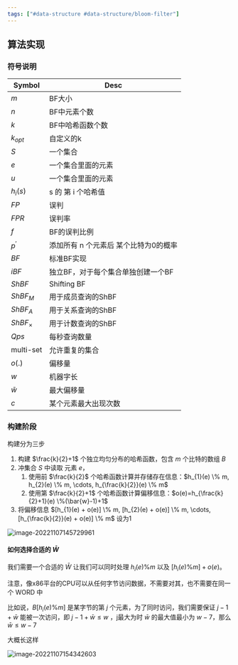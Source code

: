 ```yaml
---
tags: ["#data-structure #data-structure/bloom-filter"]
---
```



## 算法实现

### 符号说明

| Symbol     | Desc |
| ---------- | ---- |
| $m$        | BF大小 |
| $n$        | BF中元素个数 |
| $k$        | BF中哈希函数个数 |
| $k_{opt}$  | 自定义的k |
| $S$        | 一个集合 |
| $e$        | 一个集合里面的元素 |
| $u$        | 一个集合里面的元素 |
| $h_i(s)$   | s 的 第 i 个哈希值 |
| $FP$       | 误判 |
| $FPR$      | 误判率 |
| $f$        | BF的误判比例 |
| $p^\prime$ | 添加所有 n 个元素后 某个比特为0的概率 |
| $BF$       | 标准BF实现 |
| $iBF$      | 独立BF，对于每个集合单独创建一个BF |
| $ShBF$ | Shifting BF |
| $ShBF_M$ | 用于成员查询的ShBF |
| $ShBF_A$ | 用于关系查询的ShBF |
| $ShBF_\times$ | 用于计数查询的ShBF |
| $Qps$ | 每秒查询数量 |
| multi-set | 允许重复的集合 |
| $o(.)$ | 偏移量 |
| $w$ | 机器字长 |
| $\bar{w}$ | 最大偏移量 |
| $c$ | 某个元素最大出现次数 |



### 构建阶段

构建分为三步

1. 构建 $\frac{k}{2}+1$ 个独立均匀分布的哈希函数，包含 $m$ 个比特的数组 $B$
2. 冲集合 $S$ 中读取 元素 $e$，
   1. 使用前 $\frac{k}{2}$ 个哈希函数计算并存储存在信息：$h_{1}(e) \% m, h_{2}(e) \% m, \cdots, h_{\frac{k}{2}}(e) \% m$ 
   2. 使用第 $\frac{k}{2}+1$ 个哈希函数计算偏移信息：$o(e)=h_{\frac{k}{2}+1}(e) \%(\bar{w}-1)+1$ 
3. 将偏移信息 $[h_{1}(e) + o(e)] \% m, [h_{2}(e) + o(e)] \% m, \cdots, [h_{\frac{k}{2}}(e) + o(e)] \% m$ 设为1

![image-20221107145729961](https://pic-1257412153.cos.ap-nanjing.myqcloud.com/images/2022/11/07/image-20221107145729961-21fa0f.png)

#### 如何选择合适的 $\bar{W}$



我们需要一个合适的 $\bar{W}$ 让我们可以同时处理 $h_i(e)\%m$ 以及 $[h_i(e)\%m] +o(e)$。

注意，像x86平台的CPU可以从任何字节访问数据，不需要对其，也不需要在同一个 WORD 中

比如说，$B[h_i(e)\%m]$ 是某字节的第 $j$ 个元素，为了同时访问，我们需要保证 $j−1+\bar{w}$ 能被一次访问，即 $j-1+\bar{w} \leq w$ ，j最大为时 $\bar{w}$ 的最大值最小为 $w-7$，那么$\bar{w} \leq w-7$ 

大概长这样

![image-20221107154342603](https://pic-1257412153.cos.ap-nanjing.myqcloud.com/images/2022/11/07/image-20221107154342603-81df25.png)



